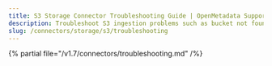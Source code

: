 ```yaml
---
title: S3 Storage Connector Troubleshooting Guide | OpenMetadata Support
description: Troubleshoot S3 ingestion problems such as bucket not found, denied access, or format incompatibility.
slug: /connectors/storage/s3/troubleshooting
---
```


{% partial file="/v1.7/connectors/troubleshooting.md" /%}
